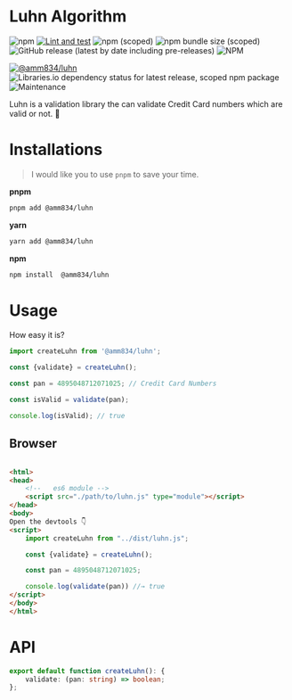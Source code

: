 # Luhn Algorithm

![npm](https://img.shields.io/npm/dm/@amm834/luhn?style=plastic)
[![Lint and test](https://github.com/amm834/luhn/actions/workflows/test.yml/badge.svg)](https://github.com/amm834/luhn/actions/workflows/test.yml)
![npm (scoped)](https://img.shields.io/npm/v/@amm834/luhn?logo=npm&style=plastic)
![npm bundle size (scoped)](https://img.shields.io/bundlephobia/min/@amm834/luhn?logo=npm&style=plastic)
![GitHub release (latest by date including pre-releases)](https://img.shields.io/github/v/release/amm834/luhn?include_prereleases&style=plastic)
![NPM](https://img.shields.io/npm/l/@amm834/luhn?style=plastic)

[![@amm834/luhn](https://snyk.io/advisor/npm-package/@amm834/luhn/badge.svg)](https://snyk.io/advisor/npm-package/@amm834/luhn)
![Libraries.io dependency status for latest release, scoped npm package](https://img.shields.io/librariesio/release/npm/@amm834/luhn?style=plastic)
![Maintenance](https://img.shields.io/maintenance/yes/2021?style=plastic)

Luhn is a validation library the can validate Credit Card numbers which are valid or not. 👀

# Installations

> I would like you to use `pnpm` to save your time.

**pnpm**

```bash
pnpm add @amm834/luhn
```

**yarn**

```bash
yarn add @amm834/luhn
```

**npm**

```bash
npm install  @amm834/luhn 
```

# Usage

How easy it is?

```js
import createLuhn from '@amm834/luhn';

const {validate} = createLuhn();

const pan = 4895048712071025; // Credit Card Numbers

const isValid = validate(pan);

console.log(isValid); // true
```

## Browser

```html

<html>
<head>
    <!--   es6 module -->
    <script src="./path/to/luhn.js" type="module"></script>
</head>
<body>
Open the devtools 👇
<script>
    import createLuhn from "../dist/luhn.js";

    const {validate} = createLuhn();

    const pan = 4895048712071025;

    console.log(validate(pan)) //→ true
</script>
</body>
</html>
```

# API

```ts
export default function createLuhn(): {
    validate: (pan: string) => boolean;
};
```
